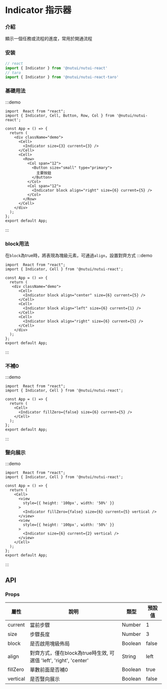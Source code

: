 # Indicator 指示器

### 介紹

顯示一個任務或流程的進度，常用於開通流程

### 安装

```javascript
// react
import { Indicator } from '@nutui/nutui-react'
// taro
import { Indicator } from '@nutui/nutui-react-taro'
```
### 基礎用法
:::demo
```tsx
import  React from "react";
import { Indicator, Cell, Button, Row, Col } from '@nutui/nutui-react';

const App = () => {
  return (
    <div className="demo">
      <Cell>
        <Indicator size={3} current={3} />
      </Cell>
      <Cell>
        <Row>
          <Col span="12">
            <Button size="small" type="primary">
              主要按鈕
            </Button>
          </Col>
          <Col span="12">
            <Indicator block align="right" size={6} current={5} />
          </Col>
        </Row>
      </Cell>
    </div>
  );
};
export default App;
```
:::
### block用法
在`block`為true時，將表現為塊級元素，可通過`align`，設置對齊方式
:::demo
```tsx
import  React from "react";
import { Indicator, Cell } from '@nutui/nutui-react';

const App = () => {
  return (
   <div className="demo">
      <Cell>
        <Indicator block align="center" size={6} current={5} />
      </Cell>
      <Cell>
        <Indicator block align="left" size={6} current={1} />
      </Cell>
      <Cell>
        <Indicator block align="right" size={6} current={5} />
      </Cell>
    </div>
  );
};
export default App;
```
:::
### 不補0
:::demo
```tsx
import  React from "react";
import { Indicator, Cell } from '@nutui/nutui-react';

const App = () => {
  return (
    <Cell>
      <Indicator fillZero={false} size={6} current={5} />
    </Cell>
  );
};
export default App;
```
:::
### 豎向展示
:::demo
```tsx
import  React from "react";
import { Indicator, Cell } from '@nutui/nutui-react';

const App = () => {
  return (
    <Cell>
      <view 
        style={{ height: '100px', width: '50%' }} 
      >
        <Indicator fillZero={false} size={6} current={5} vertical />
      </view>
      <view 
        style={{ height: '100px', width: '50%' }} 
      >
        <Indicator size={6} current={2} vertical />
      </view>
    </Cell>
  );
};
export default App;
```
:::

## API

### Props

| 屬性 | 說明 | 類型 | 預設值           |
|--------------|----------------------------------|--------|------------------|
| current  | 當前步驟               | Number | 1              |
| size       | 步驟長度                         | Number | 3               |
| block | 是否啟用塊級佈局     | Boolean | false |
| align | 對齊方式，僅在block為true時生效, 可選值 'left', 'right', 'center'| String | left |
| fillZero     | 單數前面是否補0       | Boolean | true        |
| vertical | 是否豎向展示     | Boolean | false |
